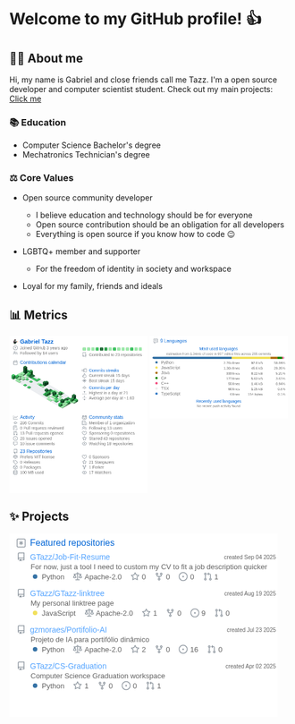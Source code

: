 <h1>Welcome to my GitHub profile! 👍</h1>

<h2>👨🏻 About me</h2>

Hi, my name is Gabriel and close friends call me Tazz.
I'm a open source developer and computer scientist student.
Check out my main projects: [Click me](#-projects)

<h3>📚 Education</h3>

- Computer Science Bachelor's degree
- Mechatronics Technician's degree

<h3>⚖️ Core Values</h3>

- Open source community developer
  - I believe education and technology should be for everyone
  - Open source contribution should be an obligation for all developers
  - Everything is open source if you know how to code 😉

- LGBTQ+ member and supporter
  - For the freedom of identity in society and workspace

- Loyal for my family, friends and ideals 

<h2>📊 Metrics</h2>

<picture>
  <source media="(max-width: 730px)" srcset="metrics.base.png" alt="GitHub base stats" type="image/png" width=100%>
  <img src="metrics.base.png" alt="GitHub base stats" type="image/png" align ="top" width=49%>
</picture>

<picture>
  <source media="(max-width: 730px)" srcset="metrics.languages.png" alt="GitHub languages stats" type="image/png" width=100%>
  <img src="metrics.languages.png" alt="GitHub languages stats" type="image/png" align ="top" width=49%>
</picture>
<h2>✨ Projects</h2>
<!-- 
<table>
  <thead></thead>
    <tr>
      <th>Project Name</th>
      <th>Description</th>
    </tr>
  </thead>
  <tbody>
    <tr>
      <td>
        <a href="https://github.com/GTazz/Job-Fit-Resume?tab=readme-ov-file#job-fit-resume">
          Job Fit Resume
        </a>
      </td>
      <td>
        ...
      </td>
    </tr>

  </tbody>
</table>

<h3>Repositories</h3> -->

<a href="https://github.com/GTazz?tab=repositories&q=&type=&language=&sort=">
  <img src="metrics.projects.png" alt="GitHub repos" type="image/png">
</a>

